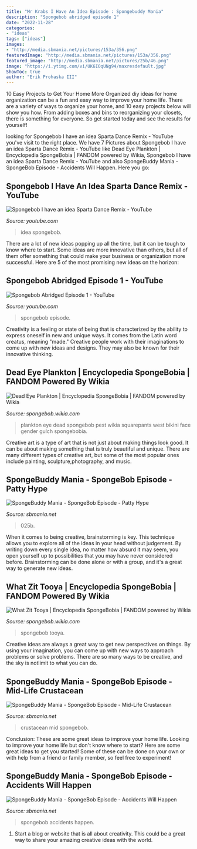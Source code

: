 ```yaml
---
title: "Mr Krabs I Have An Idea Episode : Spongebuddy Mania"
description: "Spongebob abridged episode 1"
date: "2022-11-28"
categories:
- "ideas"
tags: ["ideas"]
images:
- "http://media.sbmania.net/pictures/153a/356.png"
featuredImage: "http://media.sbmania.net/pictures/153a/356.png"
featured_image: "http://media.sbmania.net/pictures/25b/46.png"
image: "https://i.ytimg.com/vi/UK6IOqUNg94/maxresdefault.jpg"
ShowToc: true
author: "Erik Prohaska III"
---
```



10 Easy Projects to Get Your Home More Organized
diy ideas for home organization can be a fun and easy way to improve your home life. There are a variety of ways to organize your home, and 10 easy projects below will show you how. From adding boxes and bins to reorganizing your closets, there is something for everyone. So get started today and see the results for yourself!

	

		
looking for Spongebob I have an idea Sparta Dance Remix - YouTube you've visit to the right place. We have 7 Pictures about Spongebob I have an idea Sparta Dance Remix - YouTube like Dead Eye Plankton | Encyclopedia SpongeBobia | FANDOM powered by Wikia, Spongebob I have an idea Sparta Dance Remix - YouTube and also SpongeBuddy Mania - SpongeBob Episode - Accidents Will Happen. Here you go:
		
    
## Spongebob I Have An Idea Sparta Dance Remix - YouTube

<img loading=lazy src="https://i.ytimg.com/vi/UK6IOqUNg94/maxresdefault.jpg" onerror="this.onerror=null;this.src='https://tse3.mm.bing.net/th?id=OIP.yffj8OQJTAF7N_ItMJA7aQHaEK&amp;pid=15.1';" alt="Spongebob I have an idea Sparta Dance Remix - YouTube">

_Source: youtube.com_

>idea spongebob. 

	

There are a lot of new ideas popping up all the time, but it can be tough to know where to start. Some ideas are more innovative than others, but all of them offer something that could make your business or organization more successful. Here are 5 of the most promising new ideas on the horizon: 

    
## Spongebob Abridged Episode 1 - YouTube

<img loading=lazy src="http://i1.ytimg.com/vi/wIe9AnzBqFQ/hqdefault.jpg" onerror="this.onerror=null;this.src='https://tse4.mm.bing.net/th?id=OIP.ld-cWERHR0ELXEzEO92magHaFj&amp;pid=15.1';" alt="Spongebob Abridged Episode 1 - YouTube">

_Source: youtube.com_

>spongebob episode. 

	

Creativity is a feeling or state of being that is characterized by the ability to express oneself in new and unique ways. It comes from the Latin word creatus, meaning "made." Creative people work with their imaginations to come up with new ideas and designs. They may also be known for their innovative thinking.

    
## Dead Eye Plankton | Encyclopedia SpongeBobia | FANDOM Powered By Wikia

<img loading=lazy src="https://vignette.wikia.nocookie.net/spongebob/images/0/03/Dead_Eye_Plankton.jpg/revision/latest?cb=20130605015252" onerror="this.onerror=null;this.src='https://tse2.mm.bing.net/th?id=OIP.bJQDftowV_PGTSPmUqiHnwHaFj&amp;pid=15.1';" alt="Dead Eye Plankton | Encyclopedia SpongeBobia | FANDOM powered by Wikia">

_Source: spongebob.wikia.com_

>plankton eye dead spongebob pest wikia squarepants west bikini face gender gulch spongebobia. 

	

Creative art is a type of art that is not just about making things look good. It can be about making something that is truly beautiful and unique. There are many different types of creative art, but some of the most popular ones include painting, sculpture,photography, and music.

    
## SpongeBuddy Mania - SpongeBob Episode - Patty Hype

<img loading=lazy src="http://media.sbmania.net/pictures/25b/46.png" onerror="this.onerror=null;this.src='https://tse2.mm.bing.net/th?id=OIP.K3hGr3YOyIpQQ0rzS9xdbgHaFr&amp;pid=15.1';" alt="SpongeBuddy Mania - SpongeBob Episode - Patty Hype">

_Source: sbmania.net_

>025b. 

	

When it comes to being creative, brainstorming is key. This technique allows you to explore all of the ideas in your head without judgement. By writing down every single idea, no matter how absurd it may seem, you open yourself up to possibilities that you may have never considered before. Brainstorming can be done alone or with a group, and it's a great way to generate new ideas.

    
## What Zit Tooya | Encyclopedia SpongeBobia | FANDOM Powered By Wikia

<img loading=lazy src="https://vignette.wikia.nocookie.net/spongebob/images/b/be/WhatZitTooya.PNG/revision/latest?cb=20120705195456" onerror="this.onerror=null;this.src='https://tse3.mm.bing.net/th?id=OIP.Wzq2xd_-T-UAmKGhfzdufAHaP_&amp;pid=15.1';" alt="What Zit Tooya | Encyclopedia SpongeBobia | FANDOM powered by Wikia">

_Source: spongebob.wikia.com_

>spongebob tooya. 

	

Creative ideas are always a great way to get new perspectives on things. By using your imagination, you can come up with new ways to approach problems or solve problems. There are so many ways to be creative, and the sky is notlimit to what you can do.

    
## SpongeBuddy Mania - SpongeBob Episode - Mid-Life Crustacean

<img loading=lazy src="http://media.sbmania.net/pictures/55b/308.png" onerror="this.onerror=null;this.src='https://tse4.mm.bing.net/th?id=OIP.i231qjuT-wTwqq5vdsCtgAHaFr&amp;pid=15.1';" alt="SpongeBuddy Mania - SpongeBob Episode - Mid-Life Crustacean">

_Source: sbmania.net_

>crustacean mid spongebob. 

	

Conclusion: These are some great ideas to improve your home life.
Looking to improve your home life but don't know where to start? Here are some great ideas to get you started! Some of these can be done on your own or with help from a friend or family member, so feel free to experiment!

    
## SpongeBuddy Mania - SpongeBob Episode - Accidents Will Happen

<img loading=lazy src="http://media.sbmania.net/pictures/153a/356.png" onerror="this.onerror=null;this.src='https://tse4.mm.bing.net/th?id=OIP.LEvyoi8xUcEhdfqBlW7qEAHaFj&amp;pid=15.1';" alt="SpongeBuddy Mania - SpongeBob Episode - Accidents Will Happen">

_Source: sbmania.net_

>spongebob accidents happen. 

	

1. Start a blog or website that is all about creativity. This could be a great way to share your amazing creative ideas with the world.

